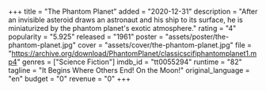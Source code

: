 +++
title = "The Phantom Planet"
added = "2020-12-31"
description = "After an invisible asteroid draws an astronaut and his ship to its surface, he is miniaturized by the phantom planet's exotic atmosphere."
rating = "4"
popularity = "5.925"
released = "1961"
poster = "assets/poster/the-phantom-planet.jpg"
cover = "assets/cover/the-phantom-planet.jpg"
file = "https://archive.org/download/PhantomPlanet/classicscifiphantomplanet1.mp4"
genres = ["Science Fiction"]
imdb_id = "tt0055294"
runtime = "82"
tagline = "It Begins Where Others End! On the Moon!"
original_language = "en"
budget = "0"
revenue = "0"
+++